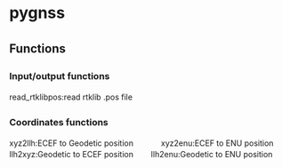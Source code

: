 # pygnss　
## Functions　
### Input/output functions　
read_rtklibpos:read rtklib .pos file　　　
### Coordinates functions　　　
xyz2llh:ECEF to Geodetic position　　 　
xyz2enu:ECEF to ENU position　　 　
llh2xyz:Geodetic to ECEF position　　 
llh2enu:Geodetic to ENU position　　 
